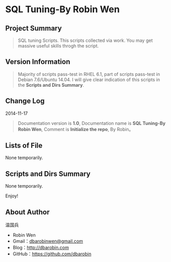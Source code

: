 # SQL Tuning-By Robin Wen #

## Project Summary ##

> SQL tuning Scripts. This scripts collected via work. You may get massive useful skills throgh the script.

## Version Information ##
> Majority of scripts pass-test in RHEL 6.1, part of scripts pass-test in Debian 7.6/Ubuntu 14.04. I will give clear indication of this scripts in the **Scripts and Dirs Summary**.

## Change Log ##

2014-11-17
> Documentation version is **1.0**, Documentation name is **SQL Tuning-By Robin Wen**, Comment is **Initialize the repo**, By Robin。

## Lists of File ##

None temporarily.

## Scripts and Dirs Summary ##

None temporarily.

Enjoy!

## About Author ##

温国兵

* Robin Wen
* Gmail：dbarobinwen@gmail.com
* Blog：http://dbarobin.com
* GitHub：https://github.com/dbarobin
